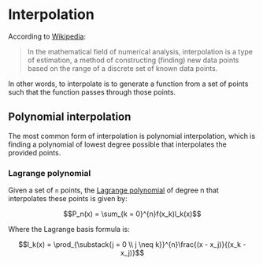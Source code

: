 # Interpolation

According to [Wikipedia](https://en.wikipedia.org/wiki/Interpolation):

> In the mathematical field of numerical analysis, interpolation is a type of
> estimation, a method of constructing (finding) new data points based on the
> range of a discrete set of known data points.

In other words, to interpolate is to generate a function from a set of points
such that the function passes through those points.

## Polynomial interpolation

The most common form of interpolation is polynomial interpolation, which is
finding a polynomial of lowest degree possible that interpolates the provided
points.

### Lagrange polynomial

Given a set of `n` points, the
[Lagrange polynomial](https://en.wikipedia.org/wiki/Lagrange_polynomial) of
degree n that interpolates these points is given by:

$$P_n(x) = \sum_{k = 0}^{n}f(x_k)l_k(x)$$

Where the Lagrange basis formula is:

$$l_k(x) = \prod_{\substack{j = 0 \\ j \neq k}}^{n}\frac{(x - x_j)}{(x_k - x_j)}$$
